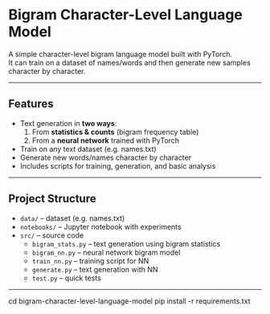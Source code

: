 # Bigram Character-Level Language Model

A simple character-level bigram language model built with PyTorch.  
It can train on a dataset of names/words and then generate new samples character by character.

---

## Features
- Text generation in **two ways**:
  1. From **statistics & counts** (bigram frequency table)  
  2. From a **neural network** trained with PyTorch  
- Train on any text dataset (e.g. names.txt)  
- Generate new words/names character by character  
- Includes scripts for training, generation, and basic analysis  

---

## Project Structure
- `data/` – dataset (e.g. names.txt)  
- `notebooks/` – Jupyter notebook with experiments  
- `src/` – source code  
  - `bigram_stats.py` – text generation using bigram statistics  
  - `bigram_nn.py` – neural network bigram model  
  - `train_nn.py` – training script for NN  
  - `generate.py` – text generation with NN  
  - `test.py` – quick tests  

---


cd bigram-character-level-language-model
pip install -r requirements.txt
